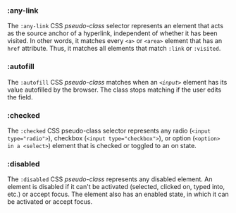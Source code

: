 <link rel="stylesheet" href="https://cdn.jsdelivr.net/npm/bootstrap-icons@1.5.0/font/bootstrap-icons.css">
<link rel="stylesheet" href="../../lib/html&css_book.css">

### :any-link
The `:any-link` CSS *pseudo-class* selector represents an element that acts as the source anchor of a hyperlink, independent of whether it has been visited. In other words, it matches every `<a>` or `<area>` element that has an `href` attribute. Thus, it matches all elements that match `:link` or `:visited`.

### :autofill
The `:autofill` CSS *pseudo-class* matches when an *`<input>`* element has its value autofilled by the browser. The class stops matching if the user edits the field.

### :checked
The `:checked` CSS pseudo-class selector represents any radio (`<input type="radio">`), checkbox (`<input type="checkbox">`), or option (`<option> in a <select>`) element that is checked or toggled to an on state.

### :disabled
The `:disabled` CSS *pseudo-class* represents any disabled element. An element is disabled if it can't be activated (selected, clicked on, typed into, etc.) or accept focus. The element also has an enabled state, in which it can be activated or accept focus.
















